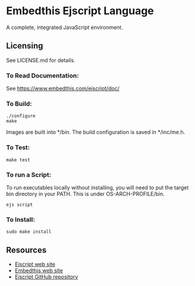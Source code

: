 Embedthis Ejscript Language
===

A complete, integrated JavaScript environment.

Licensing
---

See LICENSE.md for details.

### To Read Documentation:

  See https://www.embedthis.com/ejscript/doc/

### To Build:

    ./configure
    make

Images are built into */bin. The build configuration is saved in */inc/me.h.

### To Test:

    make test


### To run a Script:

To run executables locally without installing, you will need to put the target bin 
directory in your PATH. This is under OS-ARCH-PROFILE/bin.

    ejs script

### To Install:

    sudo make install

Resources
---
  - [Ejscript web site](https://www.embedthis.com/ejscript/)
  - [Embedthis web site](https://www.embedthis.com/)
  - [Ejscript GitHub repository](http://github.com/embedthis/ejscript)


